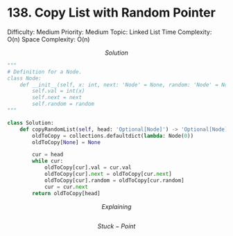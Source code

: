 # 138. Copy List with Random Pointer

Difficulty: Medium
Priority: Medium
Topic: Linked List
Time Complexity: O(n)
Space Complexity: O(n)

$$
Solution
$$

```python
"""
# Definition for a Node.
class Node:
    def __init__(self, x: int, next: 'Node' = None, random: 'Node' = None):
        self.val = int(x)
        self.next = next
        self.random = random
"""

class Solution:
    def copyRandomList(self, head: 'Optional[Node]') -> 'Optional[Node]':
        oldToCopy = collections.defaultdict(lambda: Node(0))
        oldToCopy[None] = None

        cur = head
        while cur:
            oldToCopy[cur].val = cur.val
            oldToCopy[cur].next = oldToCopy[cur.next]
            oldToCopy[cur].random = oldToCopy[cur.random]
            cur = cur.next
        return oldToCopy[head]
```

$$
Explaining
$$

```

```

$$
Stuck-Point
$$

```

```